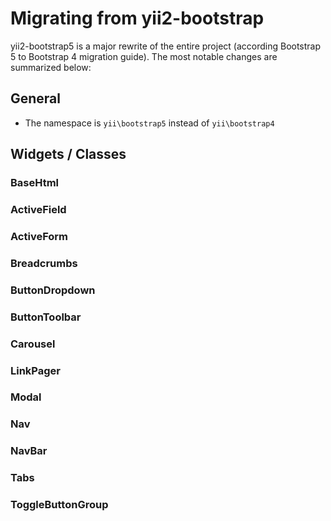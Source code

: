 Migrating from yii2-bootstrap
=============================

yii2-bootstrap5 is a major rewrite of the entire project (according Bootstrap 5 to Bootstrap 4 migration guide).
The most notable changes are summarized below:

## General

* The namespace is `yii\bootstrap5` instead of `yii\bootstrap4`

## Widgets / Classes

### BaseHtml

### ActiveField

### ActiveForm

### Breadcrumbs

### ButtonDropdown

### ButtonToolbar

### Carousel

### LinkPager

### Modal

### Nav

### NavBar

### Tabs

### ToggleButtonGroup
